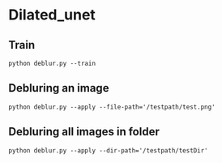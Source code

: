 # Dilated_unet

## Train
`python deblur.py --train`
## Debluring an image
`python deblur.py --apply --file-path='/testpath/test.png'`
## Debluring all images in folder
`python deblur.py --apply --dir-path='/testpath/testDir'`

